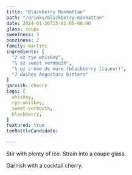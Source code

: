 ```yaml
---
title: "Blackberry Manhattan"
path: "/drinks/blackberry-manhattan"
date: 2024-01-26T15:01:05-08:00
glass: coupe
sweetness: 3
booziness: 2
family: martini
ingredients: [
  "2 oz rye whiskey",
  "¾ oz sweet vermouth",
  "¼ oz crème de mure (blackberry liqueur)",
  "2 dashes Angostura bitters"
]
garnish: cherry
tags: [
  whiskey,
  rye-whiskey,
  sweet-vermouth,
  blackberry,
]
featured: true
tenBottleCandidate:

---
```

Stir with plenty of ice. Strain into a coupe glass.

Garnish with a cocktail cherry.
